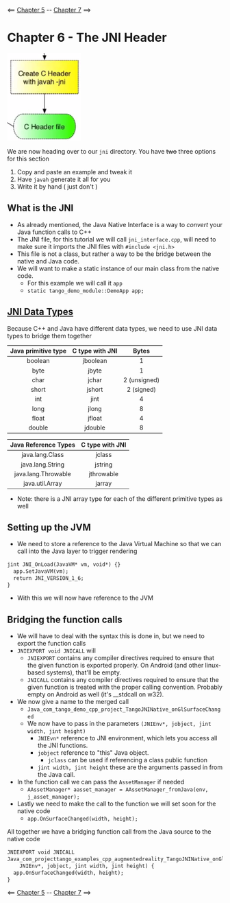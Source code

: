 <== [Chapter 5](./Chapter_05.md) -- [Chapter 7](./Chapter_07.md) ==>

# Chapter 6  - The JNI Header

![JNI Header](../Images/JNI_Header.png)

We are now heading over to our `jni` directory. You have ~~two~~ three options for this section

1. Copy and paste an example and tweak it
2. Have `javah` generate it all for you
3. Write it by hand ( just don't )

## What is the JNI
* As already mentioned, the Java Native Interface is a way to *convert* your Java function calls to C++
* The JNI file, for this tutorial we will call `jni_interface.cpp`, will need to make sure it imports the JNI files with `#include <jni.h>`
* This file is not a class, but rather a way to be the bridge between the native and Java code. 
* We will want to make a static instance of our main class from the native code.
    * For this example we will call it `app`
    * `static tango_demo_module::DemoApp app;`

## [JNI Data Types](http://docs.oracle.com/javase/8/docs/technotes/guides/jni/spec/types.html)

Because C++ and Java have different data types, we need to use JNI data types to bridge them together
    
|Java primitive type | C type with JNI | Bytes        |
|:------------------:|:---------------:|:------------:|
| boolean            | jboolean        | 1            |
| byte               | jbyte           | 1            |
| char               | jchar           | 2 (unsigned) | 
| short              | jshort          | 2 (signed)   |
| int                | jint            | 4            |
| long               | jlong           | 8            |
| float              | jfloat          | 4            |
| double             | jdouble         | 8            |

| Java Reference Types | C type with JNI |
|:--------------------:|:---------------:|
| java.lang.Class      | jclass          |
| java.lang.String     | jstring         |
| java.lang.Throwable  | jthrowable      |
| java.util.Array      | jarray          |

* Note: there is a JNI array type for each of the different primitive types as well



## Setting up the JVM
* We need to store a reference to the Java Virtual Machine so that we can call into the Java layer to trigger rendering

```
jint JNI_OnLoad(JavaVM* vm, void*) {}
  app.SetJavaVM(vm);
  return JNI_VERSION_1_6;
}
```
* With this we will now have reference to the JVM

## Bridging the function calls
* We will have to deal with the syntax this is done in, but we need to export the function calls
* `JNIEXPORT void JNICALL` will 
    * `JNIEXPORT` contains any compiler directives required to ensure that the given function is exported properly. On Android (and other linux-based systems), that'll be empty.
    * `JNICALL` contains any compiler directives required to ensure that the given function is treated with the proper calling convention. Probably empty on Android as well (it's __stdcall on w32).
* We now give a name to the merged call
    * `Java_com_tango_demo_cpp_project_TangoJNINative_onGlSurfaceChanged`
    * We now have to pass in the parameters `(JNIEnv*, jobject, jint width, jint height)`
      * `JNIEvn*` reference to JNI environment, which lets you access all the JNI functions.
      * `jobject` reference to "this" Java object.
        * `jclass` can be used if referencing a class public function
      * `jint width, jint height` these are the arguments passed in from the Java call.
* In the function call we can pass the `AssetManager` if needed
    *  `AAssetManager* aasset_manager = AAssetManager_fromJava(env, j_asset_manager);`
* Lastly we need to make the call to the function we will set soon for the native code
    * `app.OnSurfaceChanged(width, height);`

All together we have a bridging function call from the Java source to the native code

```
JNIEXPORT void JNICALL
Java_com_projecttango_examples_cpp_augmentedreality_TangoJNINative_onGlSurfaceChanged(
    JNIEnv*, jobject, jint width, jint height) {
  app.OnSurfaceChanged(width, height);
}
```

<== [Chapter 5](./Chapter_05.md) -- [Chapter 7](./Chapter_07.md) ==>
